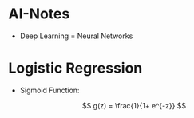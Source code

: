 # AI-Notes

- Deep Learning = Neural Networks

# Logistic Regression

- Sigmoid Function:

$$
g(z) = \frac{1}{1+ e^{-z}}  
$$
